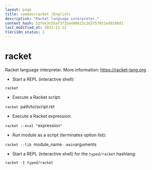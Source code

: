 ```yaml
---
layout: page
title: common/racket (English)
description: "Racket language interpreter."
content_hash: 52fee3c55af3f35e490622c2d3757051ed9180d1
last_modified_at: 2023-11-12
tldri18n_status: 2
---
```

# racket

Racket language interpreter.
More information: <https://racket-lang.org>.

- Start a REPL (interactive shell):

`racket`

- Execute a Racket script:

`racket `<span class="tldr-var badge badge-pill bg-dark-lm bg-white-dm text-white-lm text-dark-dm font-weight-bold">path/to/script.rkt</span>

- Execute a Racket expression:

`racket --eval "`<span class="tldr-var badge badge-pill bg-dark-lm bg-white-dm text-white-lm text-dark-dm font-weight-bold">expression</span>`"`

- Run module as a script (terminates option list):

`racket --lib `<span class="tldr-var badge badge-pill bg-dark-lm bg-white-dm text-white-lm text-dark-dm font-weight-bold">module_name</span>` --main `<span class="tldr-var badge badge-pill bg-dark-lm bg-white-dm text-white-lm text-dark-dm font-weight-bold">arguments</span>

- Start a REPL (interactive shell) for the `typed/racket` hashlang:

`racket -I typed/racket`
